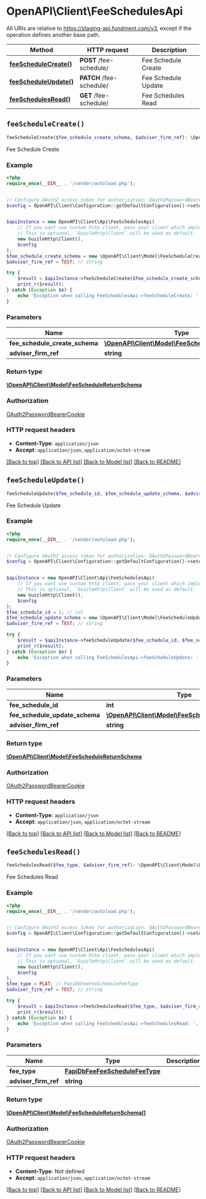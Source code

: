 # OpenAPI\Client\FeeSchedulesApi

All URIs are relative to https://staging-api.fundment.com/v3, except if the operation defines another base path.

| Method | HTTP request | Description |
| ------------- | ------------- | ------------- |
| [**feeScheduleCreate()**](FeeSchedulesApi.md#feeScheduleCreate) | **POST** /fee-schedule/ | Fee Schedule Create |
| [**feeScheduleUpdate()**](FeeSchedulesApi.md#feeScheduleUpdate) | **PATCH** /fee-schedule/ | Fee Schedule Update |
| [**feeSchedulesRead()**](FeeSchedulesApi.md#feeSchedulesRead) | **GET** /fee-schedule/ | Fee Schedules Read |


## `feeScheduleCreate()`

```php
feeScheduleCreate($fee_schedule_create_schema, $adviser_firm_ref): \OpenAPI\Client\Model\FeeScheduleReturnSchema
```

Fee Schedule Create

### Example

```php
<?php
require_once(__DIR__ . '/vendor/autoload.php');


// Configure OAuth2 access token for authorization: OAuth2PasswordBearerCookie
$config = OpenAPI\Client\Configuration::getDefaultConfiguration()->setAccessToken('YOUR_ACCESS_TOKEN');


$apiInstance = new OpenAPI\Client\Api\FeeSchedulesApi(
    // If you want use custom http client, pass your client which implements `GuzzleHttp\ClientInterface`.
    // This is optional, `GuzzleHttp\Client` will be used as default.
    new GuzzleHttp\Client(),
    $config
);
$fee_schedule_create_schema = new \OpenAPI\Client\Model\FeeScheduleCreateSchema(); // \OpenAPI\Client\Model\FeeScheduleCreateSchema
$adviser_firm_ref = TEST; // string

try {
    $result = $apiInstance->feeScheduleCreate($fee_schedule_create_schema, $adviser_firm_ref);
    print_r($result);
} catch (Exception $e) {
    echo 'Exception when calling FeeSchedulesApi->feeScheduleCreate: ', $e->getMessage(), PHP_EOL;
}
```

### Parameters

| Name | Type | Description  | Notes |
| ------------- | ------------- | ------------- | ------------- |
| **fee_schedule_create_schema** | [**\OpenAPI\Client\Model\FeeScheduleCreateSchema**](../Model/FeeScheduleCreateSchema.md)|  | |
| **adviser_firm_ref** | **string**|  | [optional] |

### Return type

[**\OpenAPI\Client\Model\FeeScheduleReturnSchema**](../Model/FeeScheduleReturnSchema.md)

### Authorization

[OAuth2PasswordBearerCookie](../../README.md#OAuth2PasswordBearerCookie)

### HTTP request headers

- **Content-Type**: `application/json`
- **Accept**: `application/json`, `application/octet-stream`

[[Back to top]](#) [[Back to API list]](../../README.md#endpoints)
[[Back to Model list]](../../README.md#models)
[[Back to README]](../../README.md)

## `feeScheduleUpdate()`

```php
feeScheduleUpdate($fee_schedule_id, $fee_schedule_update_schema, $adviser_firm_ref): \OpenAPI\Client\Model\FeeScheduleReturnSchema
```

Fee Schedule Update

### Example

```php
<?php
require_once(__DIR__ . '/vendor/autoload.php');


// Configure OAuth2 access token for authorization: OAuth2PasswordBearerCookie
$config = OpenAPI\Client\Configuration::getDefaultConfiguration()->setAccessToken('YOUR_ACCESS_TOKEN');


$apiInstance = new OpenAPI\Client\Api\FeeSchedulesApi(
    // If you want use custom http client, pass your client which implements `GuzzleHttp\ClientInterface`.
    // This is optional, `GuzzleHttp\Client` will be used as default.
    new GuzzleHttp\Client(),
    $config
);
$fee_schedule_id = 1; // int
$fee_schedule_update_schema = new \OpenAPI\Client\Model\FeeScheduleUpdateSchema(); // \OpenAPI\Client\Model\FeeScheduleUpdateSchema
$adviser_firm_ref = TEST; // string

try {
    $result = $apiInstance->feeScheduleUpdate($fee_schedule_id, $fee_schedule_update_schema, $adviser_firm_ref);
    print_r($result);
} catch (Exception $e) {
    echo 'Exception when calling FeeSchedulesApi->feeScheduleUpdate: ', $e->getMessage(), PHP_EOL;
}
```

### Parameters

| Name | Type | Description  | Notes |
| ------------- | ------------- | ------------- | ------------- |
| **fee_schedule_id** | **int**|  | |
| **fee_schedule_update_schema** | [**\OpenAPI\Client\Model\FeeScheduleUpdateSchema**](../Model/FeeScheduleUpdateSchema.md)|  | |
| **adviser_firm_ref** | **string**|  | [optional] |

### Return type

[**\OpenAPI\Client\Model\FeeScheduleReturnSchema**](../Model/FeeScheduleReturnSchema.md)

### Authorization

[OAuth2PasswordBearerCookie](../../README.md#OAuth2PasswordBearerCookie)

### HTTP request headers

- **Content-Type**: `application/json`
- **Accept**: `application/json`, `application/octet-stream`

[[Back to top]](#) [[Back to API list]](../../README.md#endpoints)
[[Back to Model list]](../../README.md#models)
[[Back to README]](../../README.md)

## `feeSchedulesRead()`

```php
feeSchedulesRead($fee_type, $adviser_firm_ref): \OpenAPI\Client\Model\FeeScheduleReturnSchema[]
```

Fee Schedules Read

### Example

```php
<?php
require_once(__DIR__ . '/vendor/autoload.php');


// Configure OAuth2 access token for authorization: OAuth2PasswordBearerCookie
$config = OpenAPI\Client\Configuration::getDefaultConfiguration()->setAccessToken('YOUR_ACCESS_TOKEN');


$apiInstance = new OpenAPI\Client\Api\FeeSchedulesApi(
    // If you want use custom http client, pass your client which implements `GuzzleHttp\ClientInterface`.
    // This is optional, `GuzzleHttp\Client` will be used as default.
    new GuzzleHttp\Client(),
    $config
);
$fee_type = PLAT; // FapiDbFeeFeeScheduleFeeType
$adviser_firm_ref = TEST; // string

try {
    $result = $apiInstance->feeSchedulesRead($fee_type, $adviser_firm_ref);
    print_r($result);
} catch (Exception $e) {
    echo 'Exception when calling FeeSchedulesApi->feeSchedulesRead: ', $e->getMessage(), PHP_EOL;
}
```

### Parameters

| Name | Type | Description  | Notes |
| ------------- | ------------- | ------------- | ------------- |
| **fee_type** | [**FapiDbFeeFeeScheduleFeeType**](../Model/.md)|  | [optional] |
| **adviser_firm_ref** | **string**|  | [optional] |

### Return type

[**\OpenAPI\Client\Model\FeeScheduleReturnSchema[]**](../Model/FeeScheduleReturnSchema.md)

### Authorization

[OAuth2PasswordBearerCookie](../../README.md#OAuth2PasswordBearerCookie)

### HTTP request headers

- **Content-Type**: Not defined
- **Accept**: `application/json`, `application/octet-stream`

[[Back to top]](#) [[Back to API list]](../../README.md#endpoints)
[[Back to Model list]](../../README.md#models)
[[Back to README]](../../README.md)
